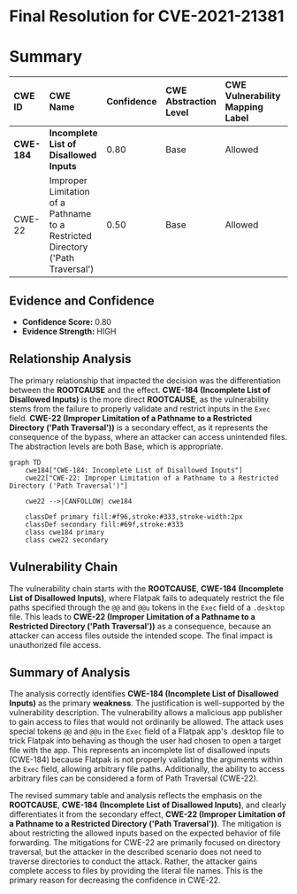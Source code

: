 # Final Resolution for CVE-2021-21381

# Summary

| CWE ID  | CWE Name                                                                     | Confidence | CWE Abstraction Level | CWE Vulnerability Mapping Label | CWE-Vulnerability Mapping Notes |
| :-------- | :--------------------------------------------------------------------------- | :--------- | :-------------------- | :-------------------------------- | :------------------------------ |
| **CWE-184** | **Incomplete List of Disallowed Inputs** | 0.80       | Base                  | Allowed                         | Acceptable-Use, Primary **weakness**.       |
| CWE-22  | Improper Limitation of a Pathname to a Restricted Directory ('Path Traversal') | 0.50       | Base                  | Allowed                         | Acceptable-Use, Secondary effect.                    |

## Evidence and Confidence

*   **Confidence Score:** 0.80
*   **Evidence Strength:** HIGH

## Relationship Analysis
The primary relationship that impacted the decision was the differentiation between the **ROOTCAUSE** and the effect. **CWE-184 (Incomplete List of Disallowed Inputs)** is the more direct **ROOTCAUSE**, as the vulnerability stems from the failure to properly validate and restrict inputs in the `Exec` field. **CWE-22 (Improper Limitation of a Pathname to a Restricted Directory ('Path Traversal'))** is a secondary effect, as it represents the consequence of the bypass, where an attacker can access unintended files. The abstraction levels are both Base, which is appropriate.

```mermaid
graph TD
    cwe184["CWE-184: Incomplete List of Disallowed Inputs"]
    cwe22["CWE-22: Improper Limitation of a Pathname to a Restricted Directory ('Path Traversal')"]
    
    cwe22 -->|CANFOLLOW| cwe184
    
    classDef primary fill:#f96,stroke:#333,stroke-width:2px
    classDef secondary fill:#69f,stroke:#333
    class cwe184 primary
    class cwe22 secondary
```

## Vulnerability Chain
The vulnerability chain starts with the **ROOTCAUSE**, **CWE-184 (Incomplete List of Disallowed Inputs)**, where Flatpak fails to adequately restrict the file paths specified through the `@@` and `@@u` tokens in the `Exec` field of a `.desktop` file. This leads to **CWE-22 (Improper Limitation of a Pathname to a Restricted Directory ('Path Traversal'))** as a consequence, because an attacker can access files outside the intended scope. The final impact is unauthorized file access.

## Summary of Analysis
The analysis correctly identifies **CWE-184 (Incomplete List of Disallowed Inputs)** as the primary **weakness**. The justification is well-supported by the vulnerability description. The vulnerability allows a malicious app publisher to gain access to files that would not ordinarily be allowed. The attack uses special tokens `@@` and `@@u` in the `Exec` field of a Flatpak app's .desktop file to trick Flatpak into behaving as though the user had chosen to open a target file with the app. This represents an incomplete list of disallowed inputs (CWE-184) because Flatpak is not properly validating the arguments within the `Exec` field, allowing arbitrary file paths. Additionally, the ability to access arbitrary files can be considered a form of Path Traversal (CWE-22).

The revised summary table and analysis reflects the emphasis on the **ROOTCAUSE**, **CWE-184 (Incomplete List of Disallowed Inputs)**, and clearly differentiates it from the secondary effect, **CWE-22 (Improper Limitation of a Pathname to a Restricted Directory ('Path Traversal'))**. The mitigation is about restricting the allowed inputs based on the expected behavior of file forwarding. The mitigations for CWE-22 are primarily focused on directory traversal, but the attacker in the described scenario does not need to traverse directories to conduct the attack. Rather, the attacker gains complete access to files by providing the literal file names. This is the primary reason for decreasing the confidence in CWE-22.